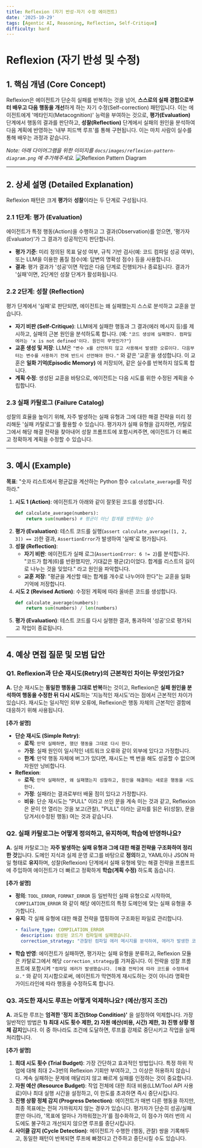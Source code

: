 ```yaml
---
title: Reflexion (자기 반성·자기 수정 에이전트)
date: '2025-10-29'
tags: [Agentic AI, Reasoning, Reflection, Self-Critique]
difficulty: hard
---
```


# Reflexion (자기 반성 및 수정)

## 1. 핵심 개념 (Core Concept)

Reflexion은 에이전트가 단순히 실패를 반복하는 것을 넘어, **스스로의 실패 경험으로부터 배우고 다음 행동을 개선**하게 하는 자기 수정(Self-correction) 패턴입니다. 이는 에이전트에게 '메타인지(Metacognition)' 능력을 부여하는 것으로, **평가(Evaluation)** 단계에서 행동의 결과를 판단하고, **성찰(Reflection)** 단계에서 실패의 원인을 분석하여 다음 계획에 반영하는 '내부 피드백 루프'를 통해 구현됩니다. 이는 마치 사람이 실수를 통해 배우는 과정과 같습니다.

*Note: 아래 다이어그램을 위한 이미지를 `docs/images/reflexion-pattern-diagram.png` 에 추가해주세요.*
![Reflexion Pattern Diagram](../../images/reflexion-pattern-diagram.png)

______________________________________________________________________

## 2. 상세 설명 (Detailed Explanation)

Reflexion 패턴은 크게 **평가**와 **성찰**이라는 두 단계로 구성됩니다.

### 2.1 1단계: 평가 (Evaluation)

에이전트가 특정 행동(Action)을 수행하고 그 결과(Observation)를 얻으면, '평가자(Evaluator)'가 그 결과가 성공적인지 판단합니다.

- **평가 기준**: 미리 정의된 목표 달성 여부, 규칙 기반 검사(예: 코드 컴파일 성공 여부), 또는 LLM을 이용한 품질 점수(예: 답변의 명확성 점수) 등을 사용합니다.
- **결과**: 평가 결과가 '성공'이면 작업은 다음 단계로 진행되거나 종료됩니다. 결과가 '실패'이면, 2단계인 성찰 단계가 활성화됩니다.

### 2.2 2단계: 성찰 (Reflection)

평가 단계에서 '실패'로 판단되면, 에이전트는 왜 실패했는지 스스로 분석하고 교훈을 얻습니다.

- **자기 비판 (Self-Critique)**: LLM에게 실패한 행동과 그 결과(에러 메시지 등)를 제시하고, 실패의 근본 원인을 분석하도록 합니다. (예: `"코드 생성에 실패했다. 컴파일 에러는 'x is not defined'이다. 원인이 무엇인가?"`)
- **교훈 생성 및 저장**: LLM은 `"변수 x를 선언하지 않고 사용해서 발생한 오류이다. 다음부터는 변수를 사용하기 전에 반드시 선언해야 한다."` 와 같은 '교훈'을 생성합니다. 이 교훈은 **일화 기억(Episodic Memory)** 에 저장되어, 같은 실수를 반복하지 않도록 합니다.
- **계획 수정**: 생성된 교훈을 바탕으로, 에이전트는 다음 시도를 위한 수정된 계획을 수립합니다.

### 2.3 실패 카탈로그 (Failure Catalog)

성찰의 효율을 높이기 위해, 자주 발생하는 실패 유형과 그에 대한 해결 전략을 미리 정리해둔 '실패 카탈로그'를 활용할 수 있습니다. 평가자가 실패 유형을 감지하면, 카탈로그에서 해당 해결 전략을 찾아내어 성찰 프롬프트에 포함시켜주면, 에이전트가 더 빠르고 정확하게 계획을 수정할 수 있습니다.

______________________________________________________________________

## 3. 예시 (Example)

**목표**: "숫자 리스트에서 평균값을 계산하는 Python 함수 `calculate_average`를 작성하라."

1. **시도 1 (Action)**: 에이전트가 아래와 같이 잘못된 코드를 생성합니다.
   ```python
   def calculate_average(numbers):
       return sum(numbers) # 평균이 아닌 합계를 반환하는 실수
   ```
1. **평가 (Evaluation)**: 테스트 코드를 실행(`assert calculate_average([1, 2, 3]) == 2`)한 결과, `AssertionError`가 발생하여 '실패'로 평가됩니다.
1. **성찰 (Reflection)**:
   - **자기 비판**: 에이전트가 실패 로그(`AssertionError: 6 != 2`)를 분석합니다. "코드가 합계(6)를 반환했지만, 기대값은 평균(2)이었다. 합계를 리스트의 길이로 나누는 것을 잊었다." 라고 원인을 파악합니다.
   - **교훈 저장**: "평균을 계산할 때는 합계를 개수로 나누어야 한다"는 교훈을 일화 기억에 저장합니다.
1. **시도 2 (Revised Action)**: 수정된 계획에 따라 올바른 코드를 생성합니다.
   ```python
   def calculate_average(numbers):
       return sum(numbers) / len(numbers)
   ```
1. **평가 (Evaluation)**: 테스트 코드를 다시 실행한 결과, 통과하여 '성공'으로 평가되고 작업이 종료됩니다.

______________________________________________________________________

## 4. 예상 면접 질문 및 모범 답안

### Q1. Reflexion과 단순 재시도(Retry)의 근본적인 차이는 무엇인가요?

**A.** 단순 재시도는 **동일한 행동을 그대로 반복**하는 것이고, Reflexion은 **실패 원인을 분석하여 행동을 수정한 뒤 다시 시도**하는 '지능적인 재시도'라는 점에서 근본적인 차이가 있습니다. 재시도는 일시적인 외부 오류에, Reflexion은 행동 자체의 근본적인 결함에 대응하기 위해 사용됩니다.

**\[추가 설명\]**

- **단순 재시도 (Simple Retry)**:
  - **로직**: `만약 실패하면, 했던 행동을 그대로 다시 한다.`
  - **가정**: 실패 원인이 일시적인 네트워크 오류와 같이 외부에 있다고 가정합니다.
  - **한계**: 만약 행동 자체에 버그가 있다면, 재시도는 백 번을 해도 성공할 수 없으며 자원만 낭비합니다.
- **Reflexion**:
  - **로직**: `만약 실패하면, 왜 실패했는지 성찰하고, 원인을 해결하는 새로운 행동을 시도한다.`
  - **가정**: 실패라는 결과로부터 배울 점이 있다고 가정합니다.
  - **비유**: 단순 재시도는 "PULL" 이라고 쓰인 문을 계속 미는 것과 같고, Reflexion은 문이 안 열리는 것을 보고(관찰), "PULL" 이라는 글자를 읽은 뒤(성찰), 문을 당겨서(수정된 행동) 여는 것과 같습니다.

### Q2. 실패 카탈로그는 어떻게 정의하고, 유지하며, 학습에 반영하나요?

**A.** 실패 카탈로그는 **자주 발생하는 실패 유형과 그에 대한 해결 전략을 구조화하여 정리한 것**입니다. 도메인 지식과 실제 운영 로그를 바탕으로 **정의**하고, YAML이나 JSON 파일 형태로 **유지**하며, 성찰(Reflexion) 단계에서 실패 유형에 맞는 해결 전략을 프롬프트에 주입하여 에이전트가 더 빠르고 정확하게 **학습(계획 수정)** 하도록 돕습니다.

**\[추가 설명\]**

- **정의**: `TOOL_ERROR`, `FORMAT_ERROR` 등 일반적인 실패 유형으로 시작하여, `COMPILATION_ERROR` 와 같이 해당 에이전트의 특정 도메인에 맞는 실패 유형을 추가합니다.
- **유지**: 각 실패 유형에 대한 해결 전략을 맵핑하여 구조화된 파일로 관리합니다.
  ```yaml
  - failure_type: COMPILATION_ERROR
    description: 생성된 코드가 컴파일에 실패했습니다.
    correction_strategy: "관찰된 컴파일 에러 메시지를 분석하여, 에러가 발생한 코드 라인과 원인(예: 변수 미선언)을 파악한 뒤, 이 문제를 해결하도록 코드를 수정하세요."
  ```
- **학습 반영**: 에이전트가 실패하면, 평가자는 실패 유형을 분류하고, Reflexion 모듈은 카탈로그에서 해당 `correction_strategy`를 가져옵니다. 이 전략을 성찰 프롬프트에 포함시켜 `"컴파일 에러가 발생했습니다. [해결 전략]에 따라 코드를 수정하세요."` 와 같이 지시함으로써, 에이전트가 막연하게 재시도하는 것이 아니라 명확한 가이드라인에 따라 행동을 수정하도록 합니다.

### Q3. 과도한 재시도 루프는 어떻게 억제하나요? (예산/정지 조건)

**A.** 과도한 루프는 **엄격한 '정지 조건(Stop Condition)'** 을 설정하여 억제합니다. 가장 일반적인 방법은 **1) 최대 시도 횟수 제한, 2) 자원 예산(비용, 시간) 제한, 3) 진행 상황 정체 감지**입니다. 이 중 하나라도 조건에 도달하면, 루프를 강제로 중단시키고 작업을 실패 처리합니다.

**\[추가 설명\]**

1. **최대 시도 횟수 (Trial Budget)**: 가장 간단하고 효과적인 방법입니다. 특정 하위 작업에 대해 최대 2~3번의 Reflexion 기회만 부여하고, 그 이상은 허용하지 않습니다. 계속 실패하는 문제에 매달리지 않고 빠르게 실패를 인정하는 것이 중요합니다.
1. **자원 예산 (Resource Budget)**: 작업 전체에 대한 최대 비용(LLM/Tool API 사용료)이나 최대 실행 시간을 설정하고, 이 한도를 초과하면 즉시 중단시킵니다.
1. **진행 상황 정체 감지 (Progress Detection)**: 에이전트가 매번 다른 행동을 하지만, 최종 목표에는 전혀 가까워지지 않는 경우가 있습니다. 평가자가 단순히 성공/실패뿐만 아니라, '목표에 얼마나 가까워졌는가'를 점수화하고, 이 점수가 여러 번의 시도에도 불구하고 개선되지 않으면 루프를 중단시킵니다.
1. **사이클 감지 (Cycle Detection)**: 에이전트가 수행한 (행동, 관찰) 쌍을 기록해두고, 동일한 패턴이 반복되면 루프에 빠졌다고 간주하고 중단시킬 수도 있습니다.
